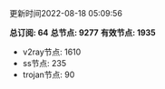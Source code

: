 更新时间2022-08-18 05:09:56

**总订阅: 64**
**总节点: 9277**
**有效节点: 1935**
- v2ray节点: 1610
- ss节点: 235
- trojan节点: 90
